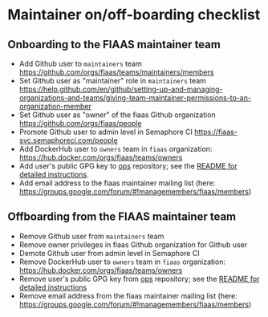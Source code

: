 # Maintainer on/off-boarding checklist

## Onboarding to the FIAAS maintainer team

- Add Github user to `maintainers` team https://github.com/orgs/fiaas/teams/maintainers/members
- Set Github user as "maintainer" role in `maintainers` team https://help.github.com/en/github/setting-up-and-managing-organizations-and-teams/giving-team-maintainer-permissions-to-an-organization-member
- Set Github user as "owner" of the fiaas Github organization https://github.com/orgs/fiaas/people
- Promote Github user to admin level in Semaphore CI https://fiaas-svc.semaphoreci.com/people
- Add DockerHub user to `owners` team in `fiaas` organization: https://hub.docker.com/orgs/fiaas/teams/owners
- Add user's public GPG key to [ops](https://github.com/fiaas/ops) repository; see the [README for detailed instructions](https://github.com/fiaas/ops#adding-a-new-user).
- Add email address to the fiaas maintainer mailing list (here: https://groups.google.com/forum/#!managemembers/fiaas/members)

## Offboarding from the FIAAS maintainer team

- Remove Github user from `maintainers` team
- Remove owner privileges in fiaas Github organization for Github user
- Demote Github user from admin level in Semaphore CI
- Remove DockerHub user to `owners` team in `fiaas` organization: https://hub.docker.com/orgs/fiaas/teams/owners
- Remove user's public GPG key from [ops](https://github.com/fiaas/ops) repository; see the [README for detailed instructions](https://github.com/fiaas/ops#removing-a-user)
- Remove email address from the fiaas maintainer mailing list (here: https://groups.google.com/forum/#!managemembers/fiaas/members)
